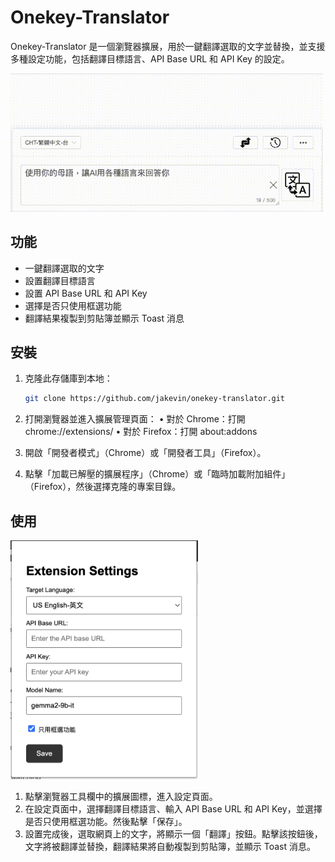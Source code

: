 # Onekey-Translator

Onekey-Translator 是一個瀏覽器擴展，用於一鍵翻譯選取的文字並替換，並支援多種設定功能，包括翻譯目標語言、API Base URL 和 API Key 的設定。

<img src='./img/01.gif' width="500px">

## 功能

- 一鍵翻譯選取的文字
- 設置翻譯目標語言
- 設置 API Base URL 和 API Key
- 選擇是否只使用框選功能
- 翻譯結果複製到剪貼簿並顯示 Toast 消息

## 安裝

1. 克隆此存儲庫到本地：
   ```bash
   git clone https://github.com/jakevin/onekey-translator.git
   ```

2.	打開瀏覽器並進入擴展管理頁面：
•	對於 Chrome：打開 chrome://extensions/
•	對於 Firefox：打開 about:addons
3.	開啟「開發者模式」（Chrome）或「開發者工具」（Firefox）。
4.	點擊「加載已解壓的擴展程序」（Chrome）或「臨時加載附加組件」（Firefox），然後選擇克隆的專案目錄。

## 使用

<img src='./img/03.png' width="300px">

1.	點擊瀏覽器工具欄中的擴展圖標，進入設定頁面。
2.	在設定頁面中，選擇翻譯目標語言、輸入 API Base URL 和 API Key，並選擇是否只使用框選功能。然後點擊「保存」。
3.	設置完成後，選取網頁上的文字，將顯示一個「翻譯」按鈕。點擊該按鈕後，文字將被翻譯並替換，翻譯結果將自動複製到剪貼簿，並顯示 Toast 消息。